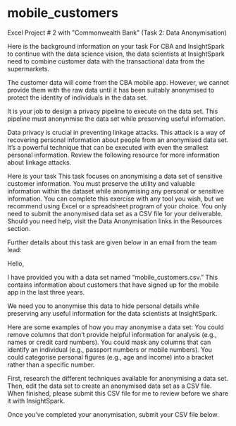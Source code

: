 # mobile_customers
Excel Project # 2 with "Commonwealth Bank" (Task 2: Data Anonymisation)

Here is the background information on your task
For CBA and InsightSpark to continue with the data science vision, the data scientists at InsightSpark need to combine customer data with the transactional data from the supermarkets.

The customer data will come from the CBA mobile app. However, we cannot provide them with the raw data until it has been suitably anonymised to protect the identity of individuals in the data set.

It is your job to design a privacy pipeline to execute on the data set. This pipeline must anonynmise the data set while preserving useful information.

Data privacy is crucial in preventing linkage attacks. This attack is a way of recovering personal information about people from an anonymised data set. It’s a powerful technique that can be executed with even the smallest personal information. Review the following resource for more information about linkage attacks.

Here is your task
This task focuses on anonymising a data set of sensitive customer information. You must preserve the utility and valuable information within the dataset while anonymising any personal or sensitive information. You can complete this exercise with any tool you wish, but we recommend using Excel or a spreadsheet program of your choice. You only need to submit the anonymised data set as a CSV file for your deliverable. Should you need help, visit the Data Anonymisation links in the Resources section.

Further details about this task are given below in an email from the team lead:

Hello,

I have provided you with a data set named “mobile_customers.csv.” This contains information about customers that have signed up for the mobile app in the last three years.

We need you to anonymise this data to hide personal details while preserving any useful information for the data scientists at InsightSpark.

Here are some examples of how you may anonymise a data set:
You could remove columns that don’t provide helpful information for analysis (e.g., names or credit card numbers).
You could mask any columns that can identify an individual (e.g., passport numbers or mobile numbers).
You could categorise personal figures (e.g., age and income) into a bracket rather than a specific number.

First, research the different techniques available for anonymising a data set. Then, edit the data set to create an anonymised data set as a CSV file. When finished, please submit this CSV file for me to review before we share it with InsightSpark.

Once you’ve completed your anonymisation, submit your CSV file below.

